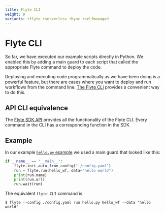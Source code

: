 ```yaml
---
title: Flyte CLI
weight: 9
variants: +flyte +serverless +byoc +selfmanaged
---
```


# Flyte CLI

So far, we have executed our example scripts directly in Python. We enabled this by adding a main guard to each script that called the appropriate Flyte command to deploy the code.

Deploying and executing code programmatically as we have been doing is a powerful feature, but there are cases where you want to deploy and run workflows from the command line.
[The Flyte CLI](../api-reference/flyte-cli) provides a convenient way to do this.

## API CLI equivalence

The [Flyte SDK API](../api-reference/flyte-sdk) provides all the functionality of the Flyte CLI.
Every command in the CLI has a corresponding function in the SDK.

## Example

In our example [`hello.py` example](./getting-started) we used a main guard that looked like this:

```python
if __name__ == "__main__":
    flyte.init_auto_from_config("./config.yaml")
    run = flyte.run(hello_wf, data="hello world")
    print(run.name)
    print(run.url)
    run.wait(run)
```

The equivalent `flyte CLI` command is:

```shell
$ flyte --config ./config.yaml run hello.py hello_wf --data "hello world"
```
